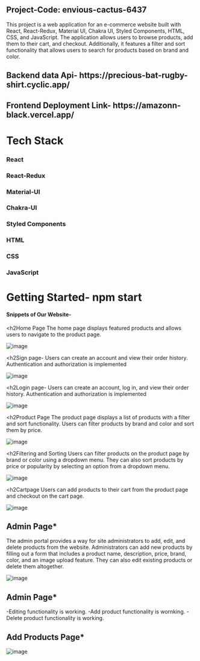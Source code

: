 <h2>Project-Code: envious-cactus-6437</h2> 

This project is a web application for an e-commerce website built with React, React-Redux, Material UI, Chakra UI, Styled Components, HTML, CSS, and JavaScript. The application allows users to browse products, add them to their cart, and checkout. Additionally, it features a filter and sort functionality that allows users to search for products based on brand and color.


<h2>Backend data Api- https://precious-bat-rugby-shirt.cyclic.app/</h2> 


<h2>Frontend Deployment Link- https://amazonn-black.vercel.app/</h2> 


<h1>Tech Stack</h1>
<h3>React</h3> 

<h3>React-Redux</h3>

<h3>Material-UI</h3>

<h3>Chakra-UI</h3>

<h3>Styled Components</h3>

<h3>HTML</h3>

<h3>CSS</h3>

<h3>JavaScript</h3>


<h1>Getting Started- npm start</h1>





 <h4>Snippets of Our Website-</h4>
 

 <h2Home Page</h2>
The home page displays featured products and allows users to navigate to the product page.

![image](https://github.com/Faheemw09/envious-cactus-6437/assets/110039298/536b940e-f1b8-4a50-8db7-115376c2425a)


<h2Sign page-</h2>
Users can create an account and view their order history. Authentication and authorization is implemented

![image](https://github.com/Faheemw09/envious-cactus-6437/assets/110039298/ab27e6a5-b88b-4f0a-8efb-6ba9ccb5e604)


<h2Login page-</h2>
Users can create an account, log in, and view their order history. Authentication and authorization is implemented

![image](https://github.com/Faheemw09/envious-cactus-6437/assets/110039298/17a519e7-3265-446a-8653-e59a3c1ade9f)


<h2Product Page</h2>
The product page displays a list of products with a filter and sort functionality. Users can filter products by brand and color and sort them by price.

![image](https://github.com/Faheemw09/envious-cactus-6437/assets/110039298/54d6d6e7-cee5-47a8-bfc3-39242e40f37d)




<h2Filtering and Sorting</h2>
Users can filter products on the product page by brand or color using a dropdown menu. They can also sort products by price or popularity by selecting an option from a dropdown menu.

![image](https://github.com/Faheemw09/envious-cactus-6437/assets/110039298/83a09e12-b780-4010-a3a4-05ccdc3f76d2)



<h2Cartpage</h2>
Users can add products to their cart from the product page and checkout on the cart page.

![image](https://github.com/Faheemw09/envious-cactus-6437/assets/110039298/e1a0530a-7b6a-4d5e-851b-f25fa0d81fd6)

     
<h2>Admin Page*</h2>
The admin portal provides a way for site administrators to add, edit, and delete products from the website. Administrators can add new products by filling out a form that includes a product name, description, price, brand, color, and an image upload feature. They can also edit existing products or delete them altogether.

![image](https://github.com/Faheemw09/envious-cactus-6437/assets/110039298/efcf0172-62b8-4057-8be1-4216ed900d3c)


<h2>Admin Page*</h2>
-Editing functionality is working.
-Add product functionality is wornking.
-Delete product functionality is working.


<h2>Add Products Page*</h2>

![image](https://github.com/Faheemw09/envious-cactus-6437/assets/110039298/474d39b3-188b-4345-ac96-998b1119adee)


